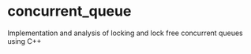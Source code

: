# concurrent_queue
Implementation and analysis of locking and lock free concurrent queues using C++
